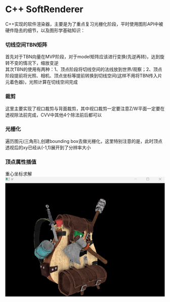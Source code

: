 # C++ SoftRenderer
C++实现的软件渲染器，主要是为了重点复习光栅化阶段，平时使用图形API中被硬件隐去的细节，以及图形学基础知识：  
### 切线空间TBN矩阵
首先对于TBN向量在MVP阶段，对于model矩阵应该进行变换(先逆再转)，达到旋转不变的情况下，缩放变逆  
其次TBN的使用有两种：1、顶点阶段将切线空间的法线放到世界/观察；2、顶点阶段提前将光照、相机、顶点坐标等提前转换到切线空间(这样不用将TBN传入片元着色器)，光照计算在切线空间完成  
### 裁剪
这里主要实现了视口裁剪与背面裁剪，其中视口裁剪一定要注意Z/W平面一定要在透视除法前完成，CVV中其他4个除法前后都可以  
### 光栅化
遍历图元(三角形),创建bounding box去做光栅化，这里特别注意的是，此时顶点透视后的xy已经从(-1,1)展开到了分辨率大小  
### 顶点属性插值
重心坐标求解  
![Image text](https://github.com/mi1k-lyt/soft_renderer/blob/main/result.png)
